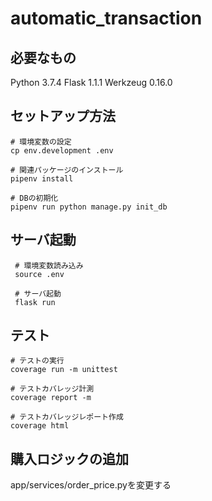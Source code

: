 # automatic_transaction
## 必要なもの
Python 3.7.4
Flask 1.1.1
Werkzeug 0.16.0

## セットアップ方法
```
# 環境変数の設定
cp env.development .env

# 関連パッケージのインストール
pipenv install

# DBの初期化
pipenv run python manage.py init_db
```

## サーバ起動
```
 # 環境変数読み込み
 source .env

 # サーバ起動
 flask run 
```

## テスト
```
# テストの実行
coverage run -m unittest

# テストカバレッジ計測
coverage report -m

# テストカバレッジレポート作成
coverage html
```

## 購入ロジックの追加
app/services/order_price.pyを変更する
